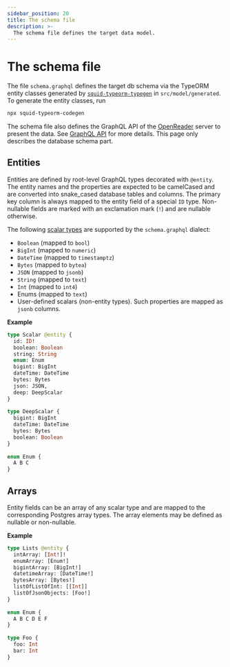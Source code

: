 ```yaml
---
sidebar_position: 20
title: The schema file
description: >-
  The schema file defines the target data model.
---
```


# The schema file

The file `schema.graphql` defines the target db schema via the TypeORM entity classes generated by [`squid-typeorm-typegen`](https://github.com/subsquid/squid-sdk/tree/master/typeorm/typeorm-codegen) in `src/model/generated`. To generate the entity classes, run
```bash
npx squid-typeorm-codegen
```

The schema file also defines the GraphQL API of the [OpenReader](https://github.com/subsquid/squid/tree/master/openreader) server to present the data.  See [GraphQL API](/graphql-api) for more details. This page only describes the database schema part.

## Entities

Entities are defined by root-level GraphQL types decorated with `@entity`. The entity names and the properties are expected to be camelCased and are converted into snake_cased database tables and columns. The primary key column is always mapped to the entity field of a special `ID` type. Non-nullable fields are marked with an exclamation mark (`!`) and are nullable otherwise. 

The following [scalar types](https://graphql.org/learn/schema/#scalar-types) are supported by the `schema.graphql` dialect:

- `Boolean` (mapped to `bool`)
- `BigInt` (mapped to `numeric`)
- `DateTime` (mapped to `timestamptz`)
- `Bytes` (mapped to `bytea`)
- `JSON` (mapped to `jsonb`)
- `String` (mapped to `text`)
- `Int` (mapped to `int4`)
- Enums (mapped to `text`)
- User-defined scalars (non-entity types). Such properties are mapped as `jsonb` columns.

**Example** 
```graphql
type Scalar @entity {
  id: ID!
  boolean: Boolean
  string: String
  enum: Enum
  bigint: BigInt
  dateTime: DateTime
  bytes: Bytes
  json: JSON,
  deep: DeepScalar
}
        
type DeepScalar {
  bigint: BigInt
  dateTime: DateTime
  bytes: Bytes
  boolean: Boolean
}
        
enum Enum {
  A B C
}
```

## Arrays

Entity fields can be an array of any scalar type and are mapped to the corresponding Postgres array types. The array elements may be defined as nullable or non-nullable.

**Example**

```graphql
type Lists @entity {
  intArray: [Int!]!
  enumArray: [Enum!]
  bigintArray: [BigInt!]
  datetimeArray: [DateTime!]
  bytesArray: [Bytes!]
  listOfListOfInt: [[Int]]
  listOfJsonObjects: [Foo!]
}
        
enum Enum {
  A B C D E F
}
        
type Foo {
  foo: Int
  bar: Int
}
```